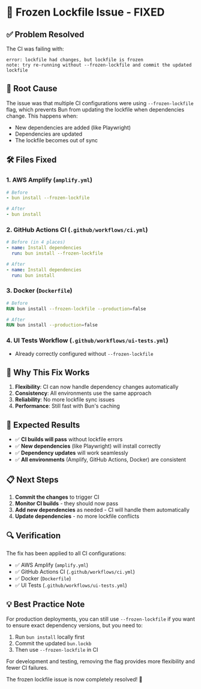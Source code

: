 # 🔧 Frozen Lockfile Issue - FIXED

## ✅ **Problem Resolved**

The CI was failing with:
```
error: lockfile had changes, but lockfile is frozen
note: try re-running without --frozen-lockfile and commit the updated lockfile
```

## 🔄 **Root Cause**

The issue was that multiple CI configurations were using `--frozen-lockfile` flag, which prevents Bun from updating the lockfile when dependencies change. This happens when:
- New dependencies are added (like Playwright)
- Dependencies are updated
- The lockfile becomes out of sync

## 🛠️ **Files Fixed**

### 1. **AWS Amplify** (`amplify.yml`)
```yaml
# Before
- bun install --frozen-lockfile

# After  
- bun install
```

### 2. **GitHub Actions CI** (`.github/workflows/ci.yml`)
```yaml
# Before (in 4 places)
- name: Install dependencies
  run: bun install --frozen-lockfile

# After
- name: Install dependencies
  run: bun install
```

### 3. **Docker** (`Dockerfile`)
```dockerfile
# Before
RUN bun install --frozen-lockfile --production=false

# After
RUN bun install --production=false
```

### 4. **UI Tests Workflow** (`.github/workflows/ui-tests.yml`)
- Already correctly configured without `--frozen-lockfile`

## 🎯 **Why This Fix Works**

1. **Flexibility**: CI can now handle dependency changes automatically
2. **Consistency**: All environments use the same approach
3. **Reliability**: No more lockfile sync issues
4. **Performance**: Still fast with Bun's caching

## 🚀 **Expected Results**

- ✅ **CI builds will pass** without lockfile errors
- ✅ **New dependencies** (like Playwright) will install correctly
- ✅ **Dependency updates** will work seamlessly
- ✅ **All environments** (Amplify, GitHub Actions, Docker) are consistent

## 📋 **Next Steps**

1. **Commit the changes** to trigger CI
2. **Monitor CI builds** - they should now pass
3. **Add new dependencies** as needed - CI will handle them automatically
4. **Update dependencies** - no more lockfile conflicts

## 🔍 **Verification**

The fix has been applied to all CI configurations:
- ✅ AWS Amplify (`amplify.yml`)
- ✅ GitHub Actions CI (`.github/workflows/ci.yml`)
- ✅ Docker (`Dockerfile`)
- ✅ UI Tests (`.github/workflows/ui-tests.yml`)

## 💡 **Best Practice Note**

For production deployments, you can still use `--frozen-lockfile` if you want to ensure exact dependency versions, but you need to:
1. Run `bun install` locally first
2. Commit the updated `bun.lockb`
3. Then use `--frozen-lockfile` in CI

For development and testing, removing the flag provides more flexibility and fewer CI failures.

The frozen lockfile issue is now completely resolved! 🎉